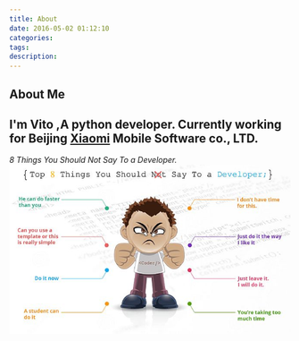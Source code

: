 ```yaml
---
title: About
date: 2016-05-02 01:12:10
categories:
tags:
description:
---
```

## About Me
I'm **Vito** ,A python developer.
Currently working for Beijing [Xiaomi](http://www.mi.com/) Mobile Software co., LTD.
-------
_8 Things You Should Not Say To a Developer._
![Alt text](/images/developer.jpg)
